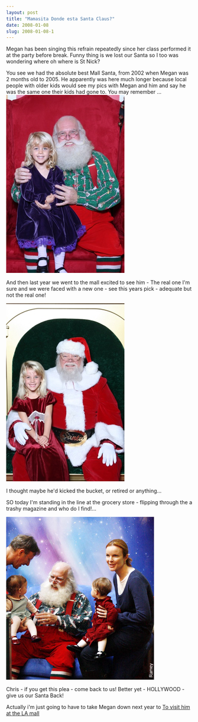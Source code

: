 ```yaml
---
layout: post
title: "Mamasita Donde esta Santa Claus?"
date: 2008-01-08
slug: 2008-01-08-1
---
```


Megan has been singing this refrain repeatedly since her class performed it at the party before break.  Funny thing is we lost our Santa so I too was wondering where oh where is St Nick?

You see we had the absolute best Mall Santa, from 2002 when Megan was 2 months old to 2005.  He  apparently was here much longer because local people with older kids would see my pics with Megan and him and say he was the same one their kids had gone to.   You may remember ... 
 ![](/images/assets/megan2.jpg) 

And then last year we went to the mall excited to see him - The real one I&apos;m sure and we were faced with a new one - see this years pick - adequate but not the real one!  

 ![](/images/assets/megan1.jpg) 

I thought maybe he&apos;d kicked the bucket, or retired or anything... 

SO today I&apos;m standing in the line at the grocery store - flipping through the a trashy magazine and who do I find!...

 ![](/images/assets/marcia.jpg) 

Chris - if you get this plea - come back to us! Better yet - HOLLYWOOD - give us our Santa Back!

Actually i&apos;m just going to have to take Megan down next year to  [To visit him at the LA mall](www.westsidepavilion.com/)  
